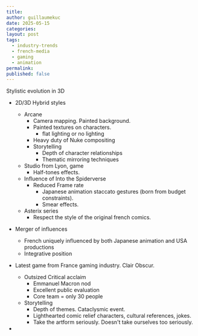 ```yaml
---
title: 
author: guillaumekuc
date: 2025-05-15
categories: 
layout: post
tags:
  - industry-trends
  - french-media
  - gaming
  - animation
permalink: 
published: false
---
```

Stylistic evolution in 3D

- 2D/3D Hybrid styles
	- Arcane
		- Camera mapping. Painted background.
		- Painted textures on characters.
			- flat lighting or no lighting
		- Heavy duty of Nuke compositing
		- Storytelling
			- Depth of character relationships
			- Thematic mirroring techniques
	- Studio from Lyon, game
		- Half-tones effects.
	- Influence of Into the Spiderverse
		- Reduced Frame rate
			- Japanese animation staccato gestures (born from budget constraints).
			- Smear effects.
	- Asterix series
		- Respect the style of the original french comics.

- Merger of influences
	- French uniquely influenced by both Japanese animation and USA productions
	- Integrative position

- Latest game from France gaming industry. Clair Obscur.
	- Outsized Critical acclaim
		- Emmanuel Macron nod
		- Excellent public evaluation
		- Core team = only 30 people
	- Storytelling
		- Depth of themes. Cataclysmic event. 
		- Lighthearted comic relief characters, cultural references, jokes.
		- Take the artform seriously. Doesn't take ourselves too seriously.
- 